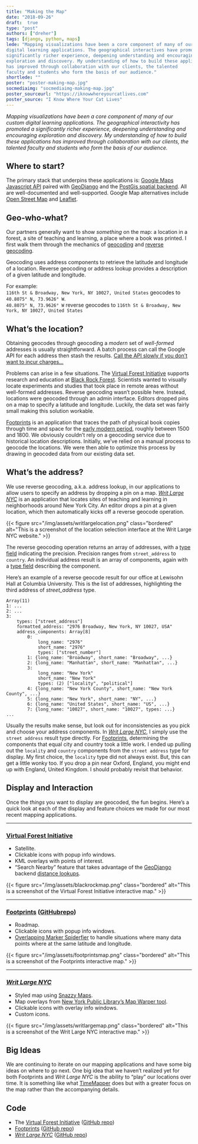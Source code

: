 ```yaml
---
title: "Making the Map"
date: "2018-09-26"
draft:  true
type: "post"
authors: ["dreher"]
tags: [django, python, maps]
lede: "Mapping visualizations have been a core component of many of our custom
digital learning applications. The geographical interactives have promoted a
significantly richer experience, deepening understanding and encouraging
exploration and discovery. My understanding of how to build these applications
has improved through collaboration with our clients, the talented
faculty and students who form the basis of our audience."
shortlede: ""
poster: "poster-making-map.jpg"
socmediaimg: "socmediaimg-making-map.jpg"
poster_sourceurl: "https://iknowwhereyourcatlives.com"
poster_source: "I Know Where Your Cat Lives"
---
```


_Mapping visualizations have been a core component of many of our custom
digital learning applications. The geographical interactivity has promoted a
significantly richer experience, deepening understanding and encouraging
exploration and discovery. My understanding of how to build these applications
has improved through collaboration with our clients, the talented
faculty and students who form the basis of our audience._

## Where to start?
The primary stack that underpins these applications is:
[Google Maps Javascript API](https://developers.google.com/maps/documentation/javascript/tutorial)
paired with
[GeoDjango](https://docs.djangoproject.com/en/2.1/ref/contrib/gis/tutorial/)
and the 
[PostGis spatial backend](https://docs.djangoproject.com/en/2.1/ref/contrib/gis/install/postgis/).
All are well-documented and well-supported. Google Map alternatives include
[Open Street Map](https://www.openstreetmap.org/#map=5/38.007/-95.844) and
[Leaflet](https://leafletjs.com/).

## Geo-who-what?
Our partners generally want to show *something* on the map: a location in a
forest, a site of teaching and learning, a place where a book was printed. I
first walk them through the mechanics of
[geocoding](https://en.wikipedia.org/wiki/Geocoding) and
[reverse geocoding](https://en.wikipedia.org/wiki/Reverse_geocoding).

Geocoding uses address components to retrieve the latitude and longitude of a
location. Reverse geocoding or address lookup provides a description of a given
latitude and longitude.

For example:  
`116th St & Broadway, New York, NY 10027, United States` geocodes to `40.8075° N, 73.9626° W`.  
`40.8075° N, 73.9626° W` reverse geocodes to 
`116th St & Broadway, New York, NY 10027, United States`

## What’s the location?
Obtaining geocodes through geocoding a _modern_ set of _well-formed_ addresses
is usually straightforward. A batch process can call the Google API for each
address then stash the results.
[Call the API slowly if you don’t want to incur charges...](https://developers.google.com/maps/documentation/geocoding/usage-and-billing)

Problems can arise in a few situations. The
[Virtual Forest Initiative](https://blackrock.ccnmtl.columbia.edu)
supports research and
education at [Black Rock Forest](https://blackrockforest.org). Scientists
wanted to visually locate experiments and studies that took place in remote
areas without well-formed addresses. Reverse geocoding wasn’t possible here.
Instead, locations were geocoded through an admin interface. Editors dropped
pins on a map to specify a latitude and longitude. Luckily, the data set was
fairly small making this solution workable.

[Footprints](https://footprints.ccnmtl.columbia.edu) is an application that
traces the path of physical book copies through time and space for the
[early modern period](https://en.wikipedia.org/wiki/Early_modern_period),
roughly between 1500 and 1800. We obviously couldn’t rely on a geocoding
service due to historical location descriptions. Initially, we’ve relied on
a manual process to geocode the locations. We were then able to optimize this
process by drawing in geocoded data from our existing data set.

## What’s the address?
We use reverse geocoding, a.k.a. address lookup, in our applications to allow
users to specify an address by dropping a pin on a map.
_[Writ Large NYC](https://writlarge.ccnmtl.columbia.edu)_ is an application that locates
sites of teaching and learning in neighborhoods around New York City. An editor
drops a pin at a given location, which then automatically kicks off a reverse geocode
operation.

{{< figure src="/img/assets/writlargelocation.png"
    class="bordered"
    alt="This is a screenshot of the location selection interface at the Writ Large NYC website." >}}

The reverse geocoding operation returns an array of addresses, with a
[type field](https://developers.google.com/maps/documentation/javascript/geocoding#GeocodingAddressTypes)
indicating the precision. Precision ranges from `street_address` to `country`. An
individual address result is an array of components,
again with a [type field](https://developers.google.com/maps/documentation/javascript/geocoding#GeocodingAddressTypes)
describing the component.

Here’s an example of a reverse geocode result for our office at Lewisohn Hall
at Columbia University. This is the list of addresses, highlighting the
third address of *street_address* type.

```
Array(11)
1: ...
2: ...
3:
    types: ["street_address"]
    formatted_address: "2976 Broadway, New York, NY 10027, USA"
    address_components: Array[8]
        0:
            long_name: "2976"
            short_name: "2976"
            types: ["street_number"]
        1: {long_name: "Broadway", short_name: "Broadway", ...}
        2: {long_name: "Manhattan", short_name: "Manhattan", ...}
        3:
            long_name: "New York"
            short_name: "New York"
            types: (2) ["locality", "political"]
        4: {long_name: "New York County", short_name: "New York County", ...}
        5: {long_name: "New York", short_name: "NY", ...}
        6: {long_name: "United States", short_name: "US", ...}
        7: {long_name: "10027", short_name: "10027", types: ...}
...
```

Usually the results make sense, but look out
for inconsistencies as you pick and choose your address components. In
_[Writ Large NYC](https://writlarge.ccnmtl.columbia.edu)_, I simply use the
`street address` result type directly. For [Footprints](https://footprints.ccnmtl.columbia.edu),
determining the components that equal city and country took a little
work. I ended up pulling out the `locality` and `country` components
from the `street address` type for display. My first choice, the
`locality` type did not always exist. But, this can get a little wonky
too. If you drop a pin near Oxford, England, you might end up with England,
United Kingdom. I should probably revisit that behavior.

## Display and Interaction
Once the *things* you want to display are geocoded, the fun begins. Here’s a
quick look at each of the display and feature choices we made for our most
recent mapping applications.

----------------
### [Virtual Forest Initiative](https://blackrock.ccnmtl.columbia.edu)
* Satellite.
* Clickable icons with popup info windows.
* KML overlays with points of interest.
* “Search Nearby” feature that takes advantage of the
[GeoDjango](https://docs.djangoproject.com/en/2.1/ref/contrib/gis/tutorial/)
backend
[distance lookups](https://docs.djangoproject.com/en/2.1/ref/contrib/gis/db-api/#distance-lookups).

{{< figure
    src="/img/assets/blackrockmap.png"
    class="bordered"
    alt="This is a screenshot of the Virtual Forest Initiative interactive map." >}}

----------------
### [Footprints](https://footprints.ccnmtl.columbia.edu) ([GitHubrepo](https://github.com/ccnmtl/footprints/))
* Roadmap.
* Clickable icons with popup info windows.
* [Overlapping Marker Spiderfier](https://github.com/jawj/OverlappingMarkerSpiderfier) to handle
situations where many data points where at the same latitude and longitude. 

{{< figure src="/img/assets/footprintsmap.png"
    class="bordered"
    alt="This is a screenshot of the Footprints interactive map." >}}

----------------
### _[Writ Large NYC](https://writlarge.ccnmtl.columbia.edu)_ 
* Styled map using [Snazzy Maps](https://snazzymaps.com/style/151/ultra-light-with-labels).
* Map overlays from [New York Public Library’s Map Warper tool](http://maps.nypl.org/warper/).
* Clickable icons with overlay info windows.
* Custom icons.

{{< figure
    src="/img/assets/writlargemap.png"
    class="bordered"
    alt="This is a screenshot of the Writ Large NYC interactive map." >}}

## Big Ideas
We are continuing to iterate on our mapping applications and have some big ideas
on where to go next. One big idea that we haven’t realized yet for both
Footprints and _Writ Large NYC_ is the ability to “play” our locations
over time. It is something like what [TimeMapper](http://timemapper.okfnlabs.org/)
does but with a greater focus on the map rather than the accompanying details.

## Code
* The [Virtual Forest Initiative](https://blackrock.ccnmtl.columbia.edu) ([GitHub repo](https://github.com/ccnmtl/blackrock/))
* [Footprints](https://footprints.ccnmtl.columbia.edu) ([GitHub repo](https://github.com/ccnmtl/footprints/))
* _[Writ Large NYC](https://writlarge.ccnmtl.columbia.edu)_ ([GitHub repo](https://github.com/ccnmtl/writlarge/))

